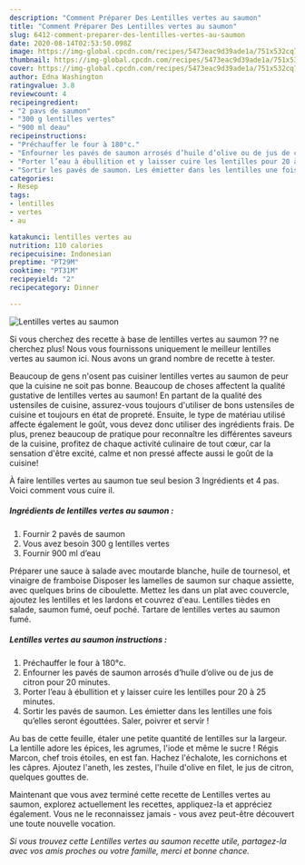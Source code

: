 ```yaml
---
description: "Comment Préparer Des Lentilles vertes au saumon"
title: "Comment Préparer Des Lentilles vertes au saumon"
slug: 6412-comment-preparer-des-lentilles-vertes-au-saumon
date: 2020-08-14T02:53:50.098Z
image: https://img-global.cpcdn.com/recipes/5473eac9d39ade1a/751x532cq70/lentilles-vertes-au-saumon-photo-principale-de-la-recette.jpg
thumbnail: https://img-global.cpcdn.com/recipes/5473eac9d39ade1a/751x532cq70/lentilles-vertes-au-saumon-photo-principale-de-la-recette.jpg
cover: https://img-global.cpcdn.com/recipes/5473eac9d39ade1a/751x532cq70/lentilles-vertes-au-saumon-photo-principale-de-la-recette.jpg
author: Edna Washington
ratingvalue: 3.8
reviewcount: 4
recipeingredient:
- "2 pavs de saumon"
- "300 g lentilles vertes"
- "900 ml deau"
recipeinstructions:
- "Préchauffer le four à 180°c."
- "Enfourner les pavés de saumon arrosés d’huile d’olive ou de jus de citron pour 20 minutes."
- "Porter l’eau à ébullition et y laisser cuire les lentilles pour 20 à 25 minutes."
- "Sortir les pavés de saumon. Les émietter dans les lentilles une fois qu’elles seront égouttées. Saler, poivrer et servir !"
categories:
- Resep
tags:
- lentilles
- vertes
- au

katakunci: lentilles vertes au 
nutrition: 110 calories
recipecuisine: Indonesian
preptime: "PT29M"
cooktime: "PT31M"
recipeyield: "2"
recipecategory: Dinner

---
```



![Lentilles vertes au saumon](https://img-global.cpcdn.com/recipes/5473eac9d39ade1a/751x532cq70/lentilles-vertes-au-saumon-photo-principale-de-la-recette.jpg)

Si vous cherchez des recette à base de lentilles vertes au saumon ?? ne cherchez plus! Nous vous fournissons uniquement le meilleur lentilles vertes au saumon ici. Nous avons un grand nombre de recette à tester.

Beaucoup de gens n'osent pas cuisiner lentilles vertes au saumon de peur que la cuisine ne soit pas bonne. Beaucoup de choses affectent la qualité gustative de lentilles vertes au saumon! En partant de la qualité des ustensiles de cuisine, assurez-vous toujours d'utiliser de bons ustensiles de cuisine et toujours en état de propreté. Ensuite, le type de matériau utilisé affecte également le goût, vous devez donc utiliser des ingrédients frais. De plus, prenez beaucoup de pratique pour reconnaître les différentes saveurs de la cuisine, profitez de chaque activité culinaire de tout cœur, car la sensation d'être excité, calme et non pressé affecte aussi le goût de la cuisine!

<!--inarticleads1-->

À faire lentilles vertes au saumon tue seul besion 3 Ingrédients et 4 pas. Voici comment vous cuire il.

##### Ingrédients de lentilles vertes au saumon :

1. Fournir 2 pavés de saumon
1. Vous avez besoin 300 g lentilles vertes
1. Fournir 900 ml d’eau


Préparer une sauce à salade avec moutarde blanche, huile de tournesol, et vinaigre de framboise Disposer les lamelles de saumon sur chaque assiette, avec quelques brins de ciboulette. Mettez les dans un plat avec couvercle, ajoutez les lentilles et les lardons et couvrez d&#39;eau. Lentilles tièdes en salade, saumon fumé, oeuf poché. Tartare de lentilles vertes au saumon fumé. 

<!--inarticleads2-->

##### Lentilles vertes au saumon instructions :

1. Préchauffer le four à 180°c.
1. Enfourner les pavés de saumon arrosés d’huile d’olive ou de jus de citron pour 20 minutes.
1. Porter l’eau à ébullition et y laisser cuire les lentilles pour 20 à 25 minutes.
1. Sortir les pavés de saumon. Les émietter dans les lentilles une fois qu’elles seront égouttées. Saler, poivrer et servir !


Au bas de cette feuille, étaler une petite quantité de lentilles sur la largeur. La lentille adore les épices, les agrumes, l&#39;iode et même le sucre ! Régis Marcon, chef trois étoiles, en est fan. Hachez l&#39;échalote, les cornichons et les câpres. Ajoutez l&#39;aneth, les zestes, l&#39;huile d&#39;olive en filet, le jus de citron, quelques gouttes de. 

<!--inarticleads1-->

<p>
Maintenant que vous avez terminé cette recette de Lentilles vertes au saumon, explorez actuellement les recettes, appliquez-la et appréciez également. Vous ne le reconnaissez jamais - vous avez peut-être découvert une toute nouvelle vocation.
</p>

<p>
<i>Si vous trouvez cette Lentilles vertes au saumon recette utile, partagez-la avec vos amis proches ou votre famille, merci et bonne chance.</i>
</p>
